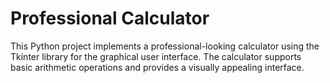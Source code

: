 # Professional Calculator

This Python project implements a professional-looking calculator using the Tkinter library for the graphical user interface. The calculator supports basic arithmetic operations and provides a visually appealing interface.
